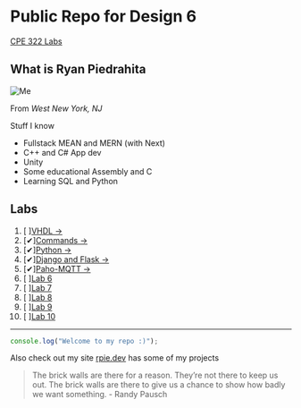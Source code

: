 # Public Repo for Design 6 

[CPE 322 Labs](https://github.com/kevinwlu/iot/tree/master)

## What is Ryan Piedrahita 
![Me](https://github.com/redassser/Design-6/assets/40395425/347465c0-6e18-4573-ae96-ad4dee21079a) 

From *West New York, NJ*

Stuff I know
- Fullstack MEAN and MERN (with Next)
- C++ and C# App dev
- Unity
- Some educational Assembly and C
- Learning SQL and Python


## Labs 
1.  [ ][VHDL ->](Labs/Lab1/)
2.  [✔][Commands ->](Labs/Lab2)
3.  [✔][Python ->](Labs/Lab3)
4.  [✔][Django and Flask ->](Labs/Lab4)
5.  [✔][Paho-MQTT ->](Labs/Lab5)
6.  [ ][Lab 6](Labs/Lab6)
7.  [ ][Lab 7](Labs/Lab7)
8.  [ ][Lab 8](Labs/Lab8)
9.  [ ][Lab 9](Labs/Lab9)
10. [ ][Lab 10](Labs/Lab10)

<hr>

```JavaScript
console.log("Welcome to my repo :)");
```
Also check out my site [rpie.dev](https://rpie.dev) has some of my projects

> The brick walls are there for a reason. They’re not there to keep us out. The brick walls are there to give us a chance to show how badly we want something.
> \- Randy Pausch
